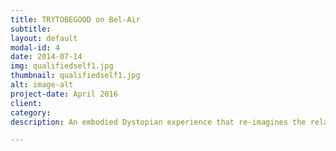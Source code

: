 ```yaml
---
title: TRYTOBEGOOD on Bel-Air
subtitle: 
layout: default
modal-id: 4
date: 2014-07-14
img: qualifiedself1.jpg
thumbnail: qualifiedself1.jpg
alt: image-alt
project-date: April 2016
client: 
category: 
description: An embodied Dystopian experience that re-imagines the relationship between ourselves and our work, between the Quantified Self and the Quantified Other, and between quantification and qualification.

---
```

